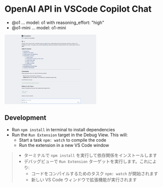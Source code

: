 # OpenAI API in VSCode Copilot Chat

- @o1 ... model: o1 with reasoning_effort: "high"
- @o1-mini ... model: o1-mini

<img src="./screenshot.png" alt="screenshot" width="300" />

## Development

- Run `npm install` in terminal to install dependencies
- Run the `Run Extension` target in the Debug View. This will:
	- Start a task `npm: watch` to compile the code
	- Run the extension in a new VS Code window

> - ターミナルで `npm install` を実行して依存関係をインストールします
> - デバッグビューで `Run Extension` ターゲットを実行します。これにより:
> 	- コードをコンパイルするためのタスク `npm: watch` が開始されます
> 	- 新しい VS Code ウィンドウで拡張機能が実行されます
